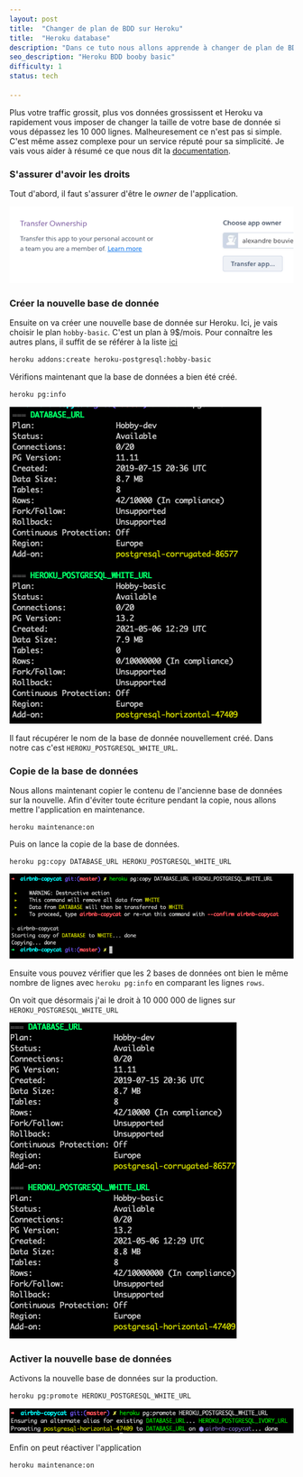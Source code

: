 ```yaml
---
layout: post
title:  "Changer de plan de BDD sur Heroku"
title:  "Heroku database"
description: "Dans ce tuto nous allons apprende à changer de plan de BDD sur Heroku"
seo_description: "Heroku BDD booby basic"
difficulty: 1
status: tech

---
```


Plus votre traffic grossit, plus vos données grossissent et Heroku va rapidement vous imposer de changer la taille de votre base de donnée si vous dépassez les 10 000 lignes. Malheuresement ce n'est pas si simple. C'est même assez complexe pour un service réputé pour sa simplicité. Je vais vous aider à résumé ce que nous dit la [documentation](https://devcenter.heroku.com/articles/upgrading-heroku-postgres-databases).

### S'assurer d'avoir les droits

Tout d'abord, il faut s'assurer d'être le *owner* de l'application.

<img src="/images/posts/heroku/ownership.png"
     class="image"
     alt="ownership">

### Créer la nouvelle base de donnée

Ensuite on va créer une nouvelle base de donnée sur Heroku. Ici, je vais choisir le plan `hobby-basic`. C'est un plan à 9$/mois. Pour connaître les autres plans, il suffit de se référer à la liste [ici](https://elements.heroku.com/addons/heroku-postgresql)

```sh
heroku addons:create heroku-postgresql:hobby-basic
```

Vérifions maintenant que la base de données a bien été créé.

```sh
heroku pg:info
```

<img src="/images/posts/heroku/pg-info.png"
     class="image"
     alt="pg info">

Il faut récupérer le nom de la base de donnée nouvellement créé. Dans notre cas c'est `HEROKU_POSTGRESQL_WHITE_URL`.

### Copie de la base de données

Nous allons maintenant copier le contenu de l'ancienne base de données sur la nouvelle. Afin d'éviter toute écriture pendant la copie, nous allons mettre l'application en maintenance.

```
heroku maintenance:on
```

Puis on lance la copie de la base de données.

```
heroku pg:copy DATABASE_URL HEROKU_POSTGRESQL_WHITE_URL
```

<img src="/images/posts/heroku/pg-copy.png"
     class="image"
     alt="pg copy">

Ensuite vous pouvez vérifier que les 2 bases de données ont bien le même nombre de lignes avec `heroku pg:info` en comparant les lignes `rows`.

On voit que désormais j'ai le droit à 10 000 000 de lignes sur `HEROKU_POSTGRESQL_WHITE_URL`

<img src="/images/posts/heroku/pg-info-lines.png"
     class="image"
     alt="pg copy">

### Activer la nouvelle base de données

Activons la nouvelle base de données sur la production.

```sh
heroku pg:promote HEROKU_POSTGRESQL_WHITE_URL
```

<img src="/images/posts/heroku/pg-promote.png"
     class="image"
     alt="pg promote">

Enfin on peut réactiver l'application

```sh
heroku maintenance:on
```
